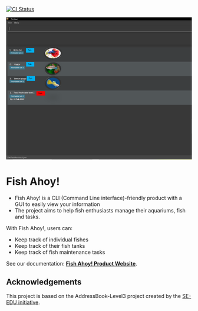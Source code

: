 [![CI Status](https://github.com/AY2223S2-CS2103T-T17-4/tp/workflows/Java%20CI/badge.svg)](https://github.com/AY2223S2-CS2103T-T17-4/tp/actions)

![Ui](docs/images/Ui.png)

# Fish Ahoy!
* Fish Ahoy! is a CLI (Command Line interface)-friendly product with a GUI to easily view your information
* The project aims to help fish enthusiasts manage their aquariums, fish and tasks.

With Fish Ahoy!, users can:
* Keep track of individual fishes
* Keep track of their fish tanks
* Keep track of fish maintenance tasks
  
See our documentation: **[Fish Ahoy! Product Website](https://ay2223s2-cs2103t-t17-4.github.io/tp/)**.

## Acknowledgements
This project is based on the AddressBook-Level3 project created by the [SE-EDU initiative](https://se-education.org).
